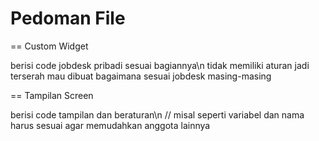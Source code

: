 # Pedoman File
== Custom Widget

berisi code jobdesk pribadi sesuai bagiannya\n
tidak memiliki aturan jadi terserah mau dibuat bagaimana sesuai jobdesk masing-masing

== Tampilan Screen

berisi code tampilan dan beraturan\n
// misal seperti variabel dan nama harus sesuai agar memudahkan anggota lainnya
